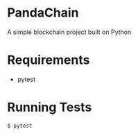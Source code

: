 # PandaChain

A simple blockchain project built on Python

# Requirements

* pytest

# Running Tests

```
$ pytest
```
